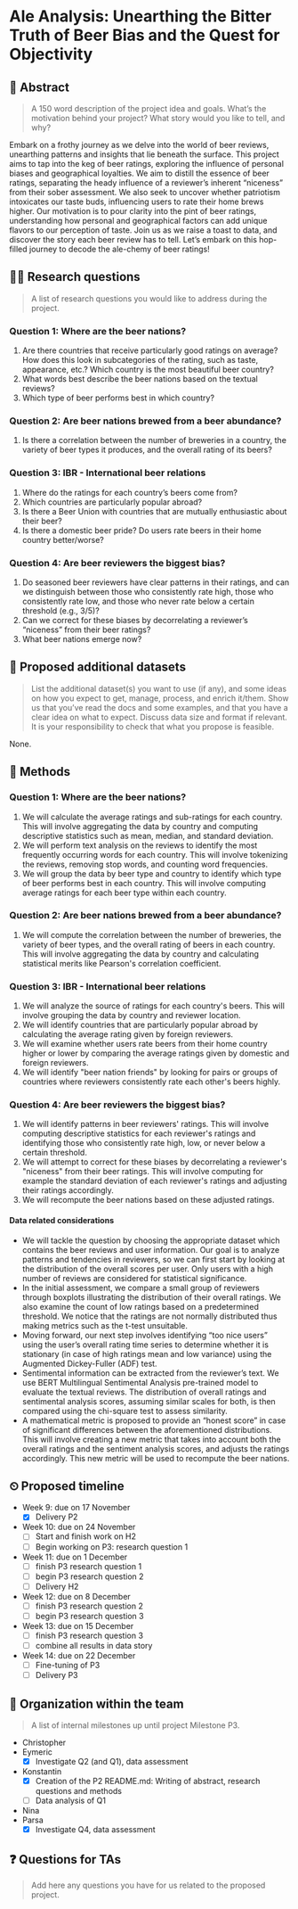 # Ale Analysis: Unearthing the Bitter Truth of Beer Bias and the Quest for Objectivity

## 📓 Abstract
> A 150 word description of the project idea and goals. What’s the motivation behind your project? What story would you like to tell, and why?

Embark on a frothy journey as we delve into the world of beer reviews, unearthing patterns and insights that lie beneath the surface. This project aims to tap into the keg of beer ratings, exploring the influence of personal biases and geographical loyalties. We aim to distill the essence of beer ratings, separating the heady influence of a reviewer’s inherent “niceness” from their sober assessment. We also seek to uncover whether patriotism intoxicates our taste buds, influencing users to rate their home brews higher. Our motivation is to pour clarity into the pint of beer ratings, understanding how personal and geographical factors can add unique flavors to our perception of taste. Join us as we raise a toast to data, and discover the story each beer review has to tell. Let’s embark on this hop-filled journey to decode the ale-chemy of beer ratings!

## 👩‍🔬 Research questions
> A list of research questions you would like to address during the project.

### Question 1: Where are the beer nations?
1. Are there countries that receive particularly good ratings on average? How does this look in subcategories of the rating, such as taste, appearance, etc.? Which country is the most beautiful beer country?
2. What words best describe the beer nations based on the textual reviews?
3. Which type of beer performs best in which country?

### Question 2: Are beer nations brewed from a beer abundance?
1. Is there a correlation between the number of breweries in a country, the variety of beer types it produces, and the overall rating of its beers?

### Question 3: IBR - International beer relations
1. Where do the ratings for each country’s beers come from?
2. Which countries are particularly popular abroad?
4. Is there a Beer Union with countries that are mutually enthusiastic about their beer?
3. Is there a domestic beer pride? Do users rate beers in their home country better/worse?

### Question 4: Are beer reviewers the biggest bias?
1. Do seasoned beer reviewers have clear patterns in their ratings, and can we distinguish between those who consistently rate high, those who consistently rate low, and those who never rate below a certain threshold (e.g., 3/5)?
2. Can we correct for these biases by decorrelating a reviewer’s “niceness” from their beer ratings?
3. What beer nations emerge now?

## 💾 Proposed additional datasets
> List the additional dataset(s) you want to use (if any), and some ideas on how you expect to get, manage, process, and enrich it/them. Show us that you’ve read the docs and some examples, and that you have a clear idea on what to expect. Discuss data size and format if relevant. It is your responsibility to check that what you propose is feasible.

None.

## 👾 Methods

### Question 1: Where are the beer nations?
1. We will calculate the average ratings and sub-ratings for each country. This will involve aggregating the data by country and computing descriptive statistics such as mean, median, and standard deviation.
2. We will perform text analysis on the reviews to identify the most frequently occurring words for each country. This will involve tokenizing the reviews, removing stop words, and counting word frequencies.
3. We will group the data by beer type and country to identify which type of beer performs best in each country. This will involve computing average ratings for each beer type within each country.

### Question 2: Are beer nations brewed from a beer abundance?
1. We will compute the correlation between the number of breweries, the variety of beer types, and the overall rating of beers in each country. This will involve aggregating the data by country and calculating statistical merits like Pearson's correlation coefficient.

### Question 3: IBR - International beer relations
1. We will analyze the source of ratings for each country's beers. This will involve grouping the data by country and reviewer location.
2. We will identify countries that are particularly popular abroad by calculating the average rating given by foreign reviewers.
3. We will examine whether users rate beers from their home country higher or lower by comparing the average ratings given by domestic and foreign reviewers.
4. We will identify "beer nation friends" by looking for pairs or groups of countries where reviewers consistently rate each other's beers highly.

### Question 4: Are beer reviewers the biggest bias?
1. We will identify patterns in beer reviewers' ratings. This will involve computing descriptive statistics for each reviewer's ratings and identifying those who consistently rate high, low, or never below a certain threshold.
2. We will attempt to correct for these biases by decorrelating a reviewer's "niceness" from their beer ratings. This will involve computing for example the standard deviation of each reviewer's ratings and adjusting their ratings accordingly.
3. We will recompute the beer nations based on these adjusted ratings.

#### Data related considerations
- We will tackle the question by choosing the appropriate dataset which contains the beer reviews and user information. Our goal is to analyze patterns and tendencies in reviewers, so we can first start by looking at the distribution of the overall scores per user. Only users with a high number of reviews are considered for statistical significance.
- In the initial assessment, we compare a small group of reviewers through boxplots illustrating the distribution of their overall ratings. We also examine the count of low ratings based on a predetermined threshold. We notice that the ratings are not normally distributed thus making metrics such as the t-test unsuitable.
- Moving forward, our next step involves identifying “too nice users” using the user’s overall rating time series to determine whether it is stationary (in case of high ratings mean and low variance) using the Augmented Dickey-Fuller (ADF) test.
- Sentimental information can be extracted from the reviewer’s text. We use BERT Multilingual Sentimental Analysis pre-trained model to evaluate the textual reviews. The distribution of overall ratings and sentimental analysis scores, assuming similar scales for both, is then compared using the chi-square test to assess similarity.
- A mathematical metric is proposed to provide an “honest score” in case of significant differences between the aforementioned distributions. This will involve creating a new metric that takes into account both the overall ratings and the sentiment analysis scores, and adjusts the ratings accordingly. This new metric will be used to recompute the beer nations.


## ⏲ Proposed timeline
 - Week 9: due on 17 November
	 - [x] Delivery P2
 - Week 10: due on 24 November
	 - [ ] Start and finish work on H2
	 - [ ] Begin working on P3: research question 1
 - Week 11: due on 1 December
	 - [ ] finish P3 research question 1
	 - [ ] begin P3 research question 2
	 - [ ] Delivery H2
 - Week 12: due on 8 December
	 - [ ] finish P3 research question 2
	 - [ ] begin P3 research question 3
 - Week 13: due on 15 December
	 - [ ] finish P3 research question 3
	 - [ ] combine all results in data story
 - Week 14: due on 22 December 
	 - [ ] Fine-tuning of P3
	 - [ ] Delivery P3

## 🤪 Organization within the team
> A list of internal milestones up until project Milestone P3.

- Christopher
- Eymeric
	- [x] Investigate Q2 (and Q1), data assessment
- Konstantin
	- [x] Creation of the P2 README.md: Writing of abstract, research questions and methods
	- [ ] Data analysis of Q1
- Nina
- Parsa
	- [x] Investigate Q4, data assessment

## ❓ Questions for TAs
> Add here any questions you have for us related to the proposed project.